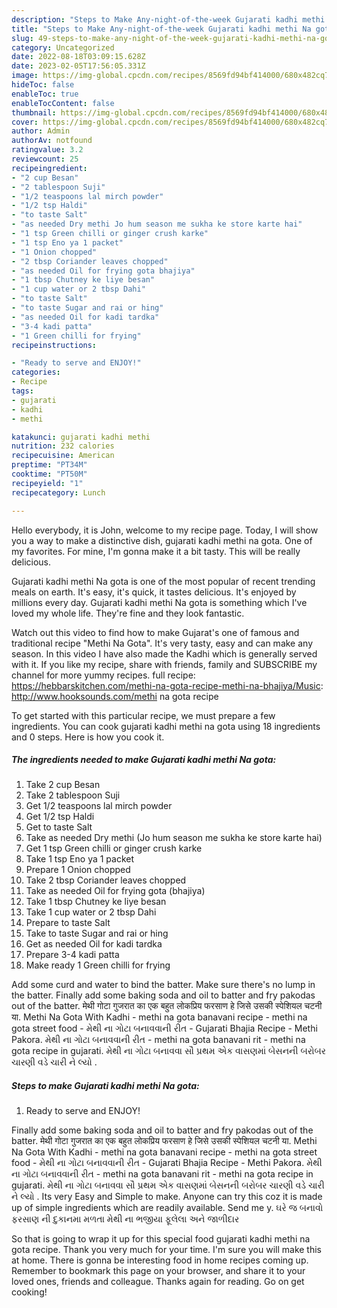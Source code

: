 ```yaml
---
description: "Steps to Make Any-night-of-the-week Gujarati kadhi methi Na gota"
title: "Steps to Make Any-night-of-the-week Gujarati kadhi methi Na gota"
slug: 49-steps-to-make-any-night-of-the-week-gujarati-kadhi-methi-na-gota
category: Uncategorized
date: 2022-08-18T03:09:15.628Z
date: 2023-02-05T17:56:05.331Z
image: https://img-global.cpcdn.com/recipes/8569fd94bf414000/680x482cq70/gujarati-kadhi-methi-na-gota-recipe-main-photo.jpg
hideToc: false
enableToc: true
enableTocContent: false
thumbnail: https://img-global.cpcdn.com/recipes/8569fd94bf414000/680x482cq70/gujarati-kadhi-methi-na-gota-recipe-main-photo.jpg
cover: https://img-global.cpcdn.com/recipes/8569fd94bf414000/680x482cq70/gujarati-kadhi-methi-na-gota-recipe-main-photo.jpg
author: Admin
authorAv: notfound
ratingvalue: 3.2
reviewcount: 25
recipeingredient:
- "2 cup Besan"
- "2 tablespoon Suji"
- "1/2 teaspoons lal mirch powder"
- "1/2 tsp Haldi"
- "to taste Salt"
- "as needed Dry methi Jo hum season me sukha ke store karte hai"
- "1 tsp Green chilli or ginger crush karke"
- "1 tsp Eno ya 1 packet"
- "1 Onion chopped"
- "2 tbsp Coriander leaves chopped"
- "as needed Oil for frying gota bhajiya"
- "1 tbsp Chutney ke liye besan"
- "1 cup water or 2 tbsp Dahi"
- "to taste Salt"
- "to taste Sugar and rai or hing"
- "as needed Oil for kadi tardka"
- "3-4 kadi patta"
- "1 Green chilli for frying"
recipeinstructions:

- "Ready to serve and ENJOY!"
categories:
- Recipe
tags:
- gujarati
- kadhi
- methi

katakunci: gujarati kadhi methi 
nutrition: 232 calories
recipecuisine: American
preptime: "PT34M"
cooktime: "PT50M"
recipeyield: "1"
recipecategory: Lunch

---
```



Hello everybody, it is John, welcome to my recipe page. Today, I will show you a way to make a distinctive dish, gujarati kadhi methi na gota. One of my favorites. For mine, I'm gonna make it a bit tasty. This will be really delicious.

Gujarati kadhi methi Na gota is one of the most popular of recent trending meals on earth. It's easy, it's quick, it tastes delicious. It's enjoyed by millions every day. Gujarati kadhi methi Na gota is something which I've loved my whole life. They're fine and they look fantastic.

Watch out this video to find how to make Gujarat&#39;s one of famous and traditional recipe &#34;Methi Na Gota&#34;. It&#39;s very tasty, easy and can make any season. In this video I have also made the Kadhi which is generally served with it. If you like my recipe, share with friends, family and SUBSCRIBE my channel for more yummy recipes. full recipe: https://hebbarskitchen.com/methi-na-gota-recipe-methi-na-bhajiya/Music: http://www.hooksounds.com/methi na gota recipe


To get started with this particular recipe, we must prepare a few ingredients. You can cook gujarati kadhi methi na gota using 18 ingredients and 0 steps. Here is how you cook it.

<!--inarticleads1-->

##### The ingredients needed to make Gujarati kadhi methi Na gota:

1. Take 2 cup Besan
1. Take 2 tablespoon Suji
1. Get 1/2 teaspoons lal mirch powder
1. Get 1/2 tsp Haldi
1. Get to taste Salt
1. Take as needed Dry methi (Jo hum season me sukha ke store karte hai)
1. Get 1 tsp Green chilli or ginger crush karke
1. Take 1 tsp Eno ya 1 packet
1. Prepare 1 Onion chopped
1. Take 2 tbsp Coriander leaves chopped
1. Take as needed Oil for frying gota (bhajiya)
1. Take 1 tbsp Chutney ke liye besan
1. Take 1 cup water or 2 tbsp Dahi
1. Prepare to taste Salt
1. Take to taste Sugar and rai or hing
1. Get as needed Oil for kadi tardka
1. Prepare 3-4 kadi patta
1. Make ready 1 Green chilli for frying


Add some curd and water to bind the batter. Make sure there&#39;s no lump in the batter. Finally add some baking soda and oil to batter and fry pakodas out of the batter. मेथी गोटा गुजरात का एक बहुत लोकप्रिय फरसाण हे जिसे उसकी स्पेशियल चटनी या. Methi Na Gota With Kadhi - methi na gota banavani recipe - methi na gota street food - મેથી ના ગોટા બનાવવાની રીત - Gujarati Bhajia Recipe - Methi Pakora. મેથી ના ગોટા બનાવવાની રીત - methi na gota banavani rit - methi na gota recipe in gujarati. મેથી ના ગોટા બનાવવા સૌ પ્રથમ એક વાસણમાં બેસનની બરોબર ચારણી વડે ચારી ને લ્યો . 

<!--inarticleads2-->

##### Steps to make Gujarati kadhi methi Na gota:


1. Ready to serve and ENJOY!

Finally add some baking soda and oil to batter and fry pakodas out of the batter. मेथी गोटा गुजरात का एक बहुत लोकप्रिय फरसाण हे जिसे उसकी स्पेशियल चटनी या. Methi Na Gota With Kadhi - methi na gota banavani recipe - methi na gota street food - મેથી ના ગોટા બનાવવાની રીત - Gujarati Bhajia Recipe - Methi Pakora. મેથી ના ગોટા બનાવવાની રીત - methi na gota banavani rit - methi na gota recipe in gujarati. મેથી ના ગોટા બનાવવા સૌ પ્રથમ એક વાસણમાં બેસનની બરોબર ચારણી વડે ચારી ને લ્યો . Its very Easy and Simple to make. Anyone can try this coz it is made up of simple ingredients which are readily available. Send me y. ઘરે જ બનાવો ફરસાણ ની દુકાનમા મળતા મેથી ના ભજીયા ફૂલેલા અને જાળીદાર 

So that is going to wrap it up for this special food gujarati kadhi methi na gota recipe. Thank you very much for your time. I'm sure you will make this at home. There is gonna be interesting food in home recipes coming up. Remember to bookmark this page on your browser, and share it to your loved ones, friends and colleague. Thanks again for reading. Go on get cooking!
